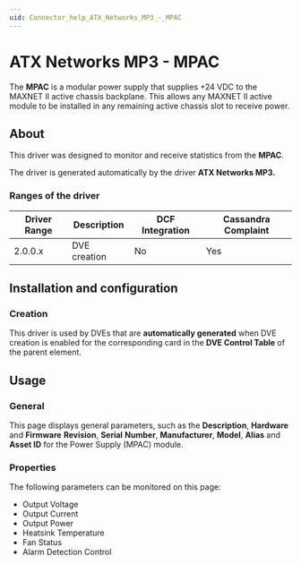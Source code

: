 ```yaml
---
uid: Connector_help_ATX_Networks_MP3_-_MPAC
---
```


# ATX Networks MP3 - MPAC

The **MPAC** is a modular power supply that supplies +24 VDC to the MAXNET II active chassis backplane. This allows any MAXNET II active module to be installed in any remaining active chassis slot to receive power.

## About

This driver was designed to monitor and receive statistics from the **MPAC**.

The driver is generated automatically by the driver **ATX Networks MP3.**

### Ranges of the driver

| **Driver Range** | **Description** | **DCF Integration** | **Cassandra Complaint** |
|------------------|-----------------|---------------------|-------------------------|
| 2.0.0.x          | DVE creation    | No                  | Yes                     |

## Installation and configuration

### Creation

This driver is used by DVEs that are **automatically generated** when DVE creation is enabled for the corresponding card in the **DVE Control Table** of the parent element.

## Usage

### General

This page displays general parameters, such as the **Description**, **Hardware** and **Firmware** **Revision**, **Serial** **Number**, **Manufacturer**, **Model**, **Alias** and **Asset ID** for the Power Supply (MPAC) module.

### Properties

The following parameters can be monitored on this page:

- Output Voltage
- Output Current
- Output Power
- Heatsink Temperature
- Fan Status
- Alarm Detection Control
